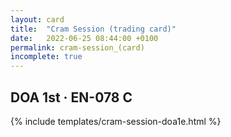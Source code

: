 ```yaml
---
layout: card
title:  "Cram Session (trading card)"
date:   2022-06-25 08:44:00 +0100
permalink: cram-session_(card)
incomplete: true
---
```


## DOA 1st &middot; EN-078 C

{% include templates/cram-session-doa1e.html %}